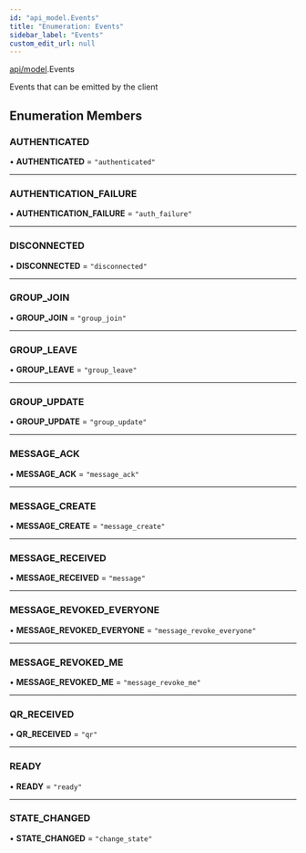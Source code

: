 ```yaml
---
id: "api_model.Events"
title: "Enumeration: Events"
sidebar_label: "Events"
custom_edit_url: null
---
```


[api/model](/api/modules/api_model.md).Events

Events that can be emitted by the client

## Enumeration Members

### AUTHENTICATED

• **AUTHENTICATED** = ``"authenticated"``

___

### AUTHENTICATION\_FAILURE

• **AUTHENTICATION\_FAILURE** = ``"auth_failure"``

___

### DISCONNECTED

• **DISCONNECTED** = ``"disconnected"``

___

### GROUP\_JOIN

• **GROUP\_JOIN** = ``"group_join"``

___

### GROUP\_LEAVE

• **GROUP\_LEAVE** = ``"group_leave"``

___

### GROUP\_UPDATE

• **GROUP\_UPDATE** = ``"group_update"``

___

### MESSAGE\_ACK

• **MESSAGE\_ACK** = ``"message_ack"``

___

### MESSAGE\_CREATE

• **MESSAGE\_CREATE** = ``"message_create"``

___

### MESSAGE\_RECEIVED

• **MESSAGE\_RECEIVED** = ``"message"``

___

### MESSAGE\_REVOKED\_EVERYONE

• **MESSAGE\_REVOKED\_EVERYONE** = ``"message_revoke_everyone"``

___

### MESSAGE\_REVOKED\_ME

• **MESSAGE\_REVOKED\_ME** = ``"message_revoke_me"``

___

### QR\_RECEIVED

• **QR\_RECEIVED** = ``"qr"``

___

### READY

• **READY** = ``"ready"``

___

### STATE\_CHANGED

• **STATE\_CHANGED** = ``"change_state"``
